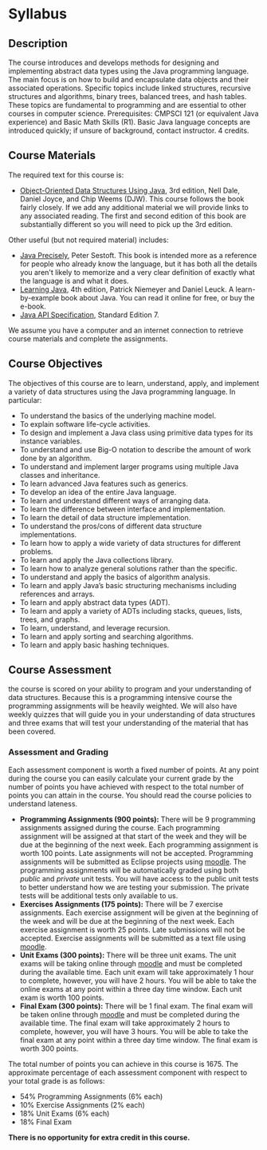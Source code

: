 # Syllabus

## Description

The course introduces and develops methods for designing and
implementing abstract data types using the Java programming
language. The main focus is on how to build and encapsulate data
objects and their associated operations. Specific topics include
linked structures, recursive structures and algorithms, binary trees,
balanced trees, and hash tables. These topics are fundamental to
programming and are essential to other courses in computer
science. Prerequisites: CMPSCI 121 (or equivalent Java experience) and
Basic Math Skills (R1). Basic Java language concepts are introduced
quickly; if unsure of background, contact instructor. 4 credits.

## Course Materials

The required text for this course is:

* [Object-Oriented Data Structures Using Java], 3rd edition, Nell
  Dale, Daniel Joyce, and Chip Weems (DJW). This course follows the
  book fairly closely. If we add any additional material we will
  provide links to any associated reading. The first and second
  edition of this book are substantially different so you will need to
  pick up the 3rd edition.

Other useful (but not required material) includes:

* [Java Precisely], Peter Sestoft. This book is intended more as a
  reference for people who already know the language, but it has both
  all the details you aren't likely to memorize and a very clear
  definition of exactly what the language is and what it does.
* [Learning Java], 4th edition, Patrick Niemeyer and Daniel Leuck. A
  learn-by-example book about Java. You can read it online for free,
  or buy the e-book.
* [Java API Specification], Standard Edition 7.

[Object-Oriented Data Structures Using Java]: http://www.amazon.com/Object-Oriented-Data-Structures-Using-Java/dp/1449613543/ref=pd_sim_b_2
[Java Precisely]: http://www.amazon.com/Java-Precisely-Peter-Sestoft/dp/0262693259
[Learning Java]: http://chimera.labs.oreilly.com/books/1234000001805
[Java API Specification]: http://docs.oracle.com/javase/7/docs/api/index.html

We assume you have a computer and an internet connection to retrieve
course materials and complete the assignments.

## Course Objectives

The objectives of this course are to learn, understand, apply, and
implement a variety of data structures using the Java programming
language. In particular:

* To understand the basics of the underlying machine model.
* To explain software life-cycle activities.
* To design and implement a Java class using primitive data types for its instance variables.
* To understand and use Big-O notation to describe the amount of work done by an algorithm.
* To understand and implement larger programs using multiple Java classes and inheritance.
* To learn advanced Java features such as generics.
* To develop an idea of the entire Java language.
* To learn and understand different ways of arranging data.
* To learn the difference between interface and implementation.
* To learn the detail of data structure implementation.
* To understand the pros/cons of different data structure implementations.
* To learn how to apply a wide variety of data structures for different problems.
* To learn and apply the Java collections library.
* To learn how to analyze general solutions rather than the specific.
* To understand and apply the basics of algorithm analysis.
* To learn and apply Java’s basic structuring mechanisms including references and arrays.
* To learn and apply abstract data types (ADT).
* To learn and apply a variety of ADTs including stacks, queues, lists, trees, and graphs.
* To learn, understand, and leverage recursion.
* To learn and apply sorting and searching algorithms.
* To learn and apply basic hashing techniques.

## Course Assessment

the course is scored on your ability to program and your understanding
of data structures. Because this is a programming intensive course the
programming assignments will be heavily weighted. We will also have
weekly quizzes that will guide you in your understanding of
data structures and three exams that will test your understanding of
the material that has been covered.

### Assessment and Grading

Each assessment component is worth a fixed number of points. At any
point during the course you can easily calculate your current grade by
the number of points you have achieved with respect to the total
number of points you can attain in the course. You should read the
course policies to understand lateness.

* **Programming Assignments (900 points):** There will be 9
  programming assignments assigned during the course. Each programming
  assignment will be assigned at that start of the week and they will
  be due at the beginning of the next week. Each programming
  assignment is worth 100 points. Late assignments will not be
  accepted. Programming assignments will be submitted as Eclipse
  projects using [moodle]. The programming assignments will be
  automatically graded using both *public* and *private* unit
  tests. You will have access to the public unit tests to better
  understand how we are testing your submission. The private tests
  will be additional tests only available to us.
* **Exercises Assignments (175 points):** There will be 7 exercise
  assignments. Each exercise assignment will be given at the beginning
  of the week and will be due at the beginning of the next week. Each
  exercise assignment is worth 25 points. Late submissions will not be
  accepted. Exercise assignments will be submitted as a text file
  using [moodle].
* **Unit Exams (300 points):** There will be three unit exams. The
  unit exams will be taking online through [moodle] and must be
  completed during the available time. Each unit exam will take
  approximately 1 hour to complete, however, you will have 2
  hours. You will be able to take the online exams at any point within
  a three day time window. Each unit exam is worth 100 points.
* **Final Exam (300 points):** There will be 1 final exam. The final
  exam will be taken online through [moodle] and must be completed
  during the available time. The final exam will take approximately 2
  hours to complete, however, you will have 3 hours. You will be able
  to take the final exam at any point within a three day time
  window. The final exam is worth 300 points.

The total number of points you can achieve in this course
is 1675. The approximate percentage of each assessment component with
respect to your total grade is as follows:

* 54% Programming Assignments (6% each)
* 10% Exercise Assignments (2% each)
* 18% Unit Exams (6% each)
* 18% Final Exam

**There is no opportunity for extra credit in this course.**

[moodle]: https://moodle.umass.edu

